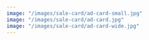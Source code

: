 ```yaml
---
image: "/images/sale-card/ad-card-small.jpg"
image: "/images/sale-card/ad-card.jpg"
image: "/images/sale-card/ad-card-wide.jpg"
---
```

